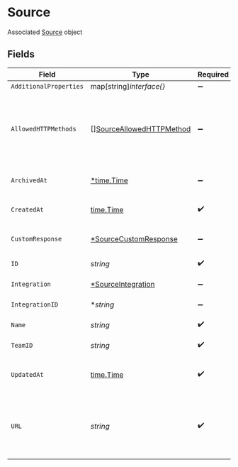 # Source

Associated [Source](#source-object) object


## Fields

| Field                                                                       | Type                                                                        | Required                                                                    | Description                                                                 |
| --------------------------------------------------------------------------- | --------------------------------------------------------------------------- | --------------------------------------------------------------------------- | --------------------------------------------------------------------------- |
| `AdditionalProperties`                                                      | map[string]*interface{}*                                                    | :heavy_minus_sign:                                                          | N/A                                                                         |
| `AllowedHTTPMethods`                                                        | [][SourceAllowedHTTPMethod](../../models/shared/sourceallowedhttpmethod.md) | :heavy_minus_sign:                                                          | List of allowed HTTP methods. Defaults to PUT, POST, PATCH, DELETE.         |
| `ArchivedAt`                                                                | [*time.Time](https://pkg.go.dev/time#Time)                                  | :heavy_minus_sign:                                                          | Date the source was archived                                                |
| `CreatedAt`                                                                 | [time.Time](https://pkg.go.dev/time#Time)                                   | :heavy_check_mark:                                                          | Date the source was created                                                 |
| `CustomResponse`                                                            | [*SourceCustomResponse](../../models/shared/sourcecustomresponse.md)        | :heavy_minus_sign:                                                          | Custom response object                                                      |
| `ID`                                                                        | *string*                                                                    | :heavy_check_mark:                                                          | ID of the source                                                            |
| `Integration`                                                               | [*SourceIntegration](../../models/shared/sourceintegration.md)              | :heavy_minus_sign:                                                          | Integration object                                                          |
| `IntegrationID`                                                             | **string*                                                                   | :heavy_minus_sign:                                                          | ID of the integration                                                       |
| `Name`                                                                      | *string*                                                                    | :heavy_check_mark:                                                          | Name for the source                                                         |
| `TeamID`                                                                    | *string*                                                                    | :heavy_check_mark:                                                          | ID of the workspace                                                         |
| `UpdatedAt`                                                                 | [time.Time](https://pkg.go.dev/time#Time)                                   | :heavy_check_mark:                                                          | Date the source was last updated                                            |
| `URL`                                                                       | *string*                                                                    | :heavy_check_mark:                                                          | A unique URL that must be supplied to your webhook's provider               |